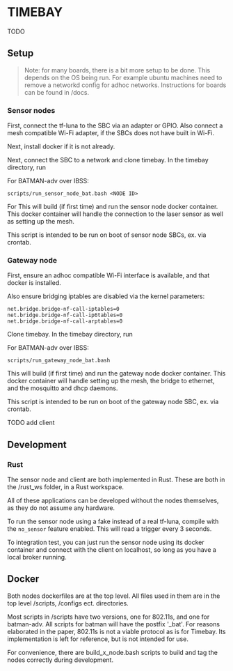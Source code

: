 # TIMEBAY

TODO

## Setup

> Note: for many boards, there is a bit more setup to be done. This depends on the OS being run. For example
> ubuntu machines need to remove a networkd config for adhoc networks. Instructions for boards can be found in /docs.

### Sensor nodes

First, connect the tf-luna to the SBC via an adapter or GPIO. Also connect a mesh compatible Wi-Fi adapter, if the SBCs
does not have built in Wi-Fi.

Next, install docker if it is not already.

Next, connect the SBC to a network and clone timebay. In the timebay directory, run

For BATMAN-adv over IBSS:

```shell
scripts/run_sensor_node_bat.bash <NODE ID>
```

For
This will build (if first time) and run the sensor node docker container.
This docker container will handle the connection to the laser sensor as well
as setting up the mesh.

This script is intended to be run on boot of sensor node SBCs, ex. via crontab.

### Gateway node

First, ensure an adhoc compatible Wi-Fi interface is available, and that docker is installed.

Also ensure bridging iptables are disabled via the kernel parameters:
```
net.bridge.bridge-nf-call-iptables=0
net.bridge.bridge-nf-call-ip6tables=0
net.bridge.bridge-nf-call-arptables=0
```

Clone timebay. In the timebay directory, run

For BATMAN-adv over IBSS:

```shell
scripts/run_gateway_node_bat.bash
```

This will build (if first time) and run the gateway node docker container.
This docker container will handle setting up the mesh, the bridge to ethernet, and
the mosquitto and dhcp daemons.

This script is intended to be run on boot of the gateway node SBC, ex. via crontab.

TODO add client

## Development

### Rust

The sensor node and client are both implemented in Rust. These are both in the /rust_ws folder, in a Rust workspace.

All of these applications can be developed without the nodes themselves, as they do not assume any hardware.

To run the sensor node using a fake instead of a real tf-luna, compile with the `no_sensor` feature enabled. This will
read a trigger every 3 seconds.

To integration test, you can just run the sensor node using its docker container and connect with the client on localhost,
so long as you have a local broker running.

## Docker

Both nodes dockerfiles are at the top level. All files used in them are in the top level /scripts, /configs ect. directories.

Most scripts in /scripts have two versions, one for 802.11s, and one for batman-adv. All scripts for batman will have the 
postfix '_bat'. For reasons elaborated in the paper, 802.11s is not a viable protocol as is for Timebay. Its implementation is 
left for reference, but is not intended for use.

For convenience, there are build_x_node.bash scripts to build and tag the nodes correctly during development.